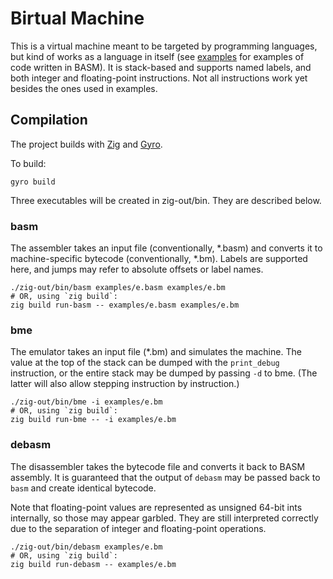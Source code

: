 # Birtual Machine

This is a virtual machine meant to be targeted by programming languages, but kind of works as a language in itself (see [examples](examples) for examples of code written in BASM).
It is stack-based and supports named labels, and both integer and floating-point instructions. Not all instructions work yet besides the ones used in examples.

## Compilation

The project builds with [Zig](https://ziglang.org) and [Gyro](https://github.com/mattnite/gyro).

To build:
```console
gyro build
```

Three executables will be created in zig-out/bin. They are described below.

### basm
The assembler takes an input file (conventionally, \*.basm) and converts it to machine-specific bytecode (conventionally, \*.bm).
Labels are supported here, and jumps may refer to absolute offsets or label names.

```console
./zig-out/bin/basm examples/e.basm examples/e.bm
# OR, using `zig build`:
zig build run-basm -- examples/e.basm examples/e.bm
```

### bme
The emulator takes an input file (\*.bm) and simulates the machine. The value at the top of the stack can be dumped with the `print_debug` instruction,
or the entire stack may be dumped by passing `-d` to bme. (The latter will also allow stepping instruction by instruction.)

```console
./zig-out/bin/bme -i examples/e.bm
# OR, using `zig build`:
zig build run-bme -- -i examples/e.bm
```

### debasm
The disassembler takes the bytecode file and converts it back to BASM assembly. It is guaranteed that
the output of `debasm` may be passed back to `basm` and create identical bytecode.

Note that floating-point values are represented as unsigned 64-bit ints internally, so those may appear garbled. They are still
interpreted correctly due to the separation of integer and floating-point operations.

```console
./zig-out/bin/debasm examples/e.bm
# OR, using `zig build`:
zig build run-debasm -- examples/e.bm
```
